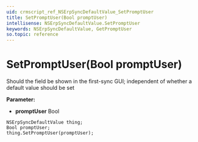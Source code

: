 ```yaml
---
uid: crmscript_ref_NSErpSyncDefaultValue_SetPromptUser
title: SetPromptUser(Bool promptUser)
intellisense: NSErpSyncDefaultValue.SetPromptUser
keywords: NSErpSyncDefaultValue, GetPromptUser
so.topic: reference
---
```


# SetPromptUser(Bool promptUser)

Should the field be shown in the first-sync GUI; independent of whether a default value should be set

**Parameter:** 
 - **promptUser** Bool

```crmscript
NSErpSyncDefaultValue thing;
Bool promptUser;
thing.SetPromptUser(promptUser);
```

